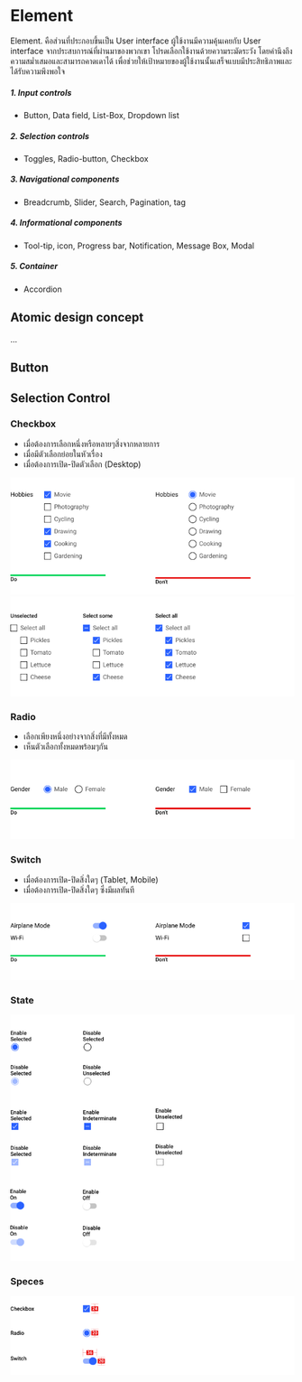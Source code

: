 Element
==========

Element. คือส่วนที่ประกอบขึ้นเป็น User interface ผู้ใช้งานมีความคุ้นเคยกับ User interface จากประสบการณ์ที่ผ่านมาของพวกเขา โปรดเลือกใช้งานด้วยความระมัดระวัง โดยคำนึงถึงความสม่ำเสมอและสามารถคาดเดาได้ เพื่อช่วยให้เป้าหมายของผู้ใช้งานนั้นเสร็จแบบมีประสิทธิภาพและได้รับความพึงพอใจ

##### 1. Input controls
- Button, Data field, List-Box, Dropdown list

##### 2. Selection controls
- Toggles, Radio-button, Checkbox
  
##### 3. Navigational components
- Breadcrumb, Slider, Search, Pagination, tag

##### 4. Informational components
- Tool-tip, icon, Progress bar, Notification, Message Box, Modal

##### 5. Container
- Accordion


## Atomic design concept
...



## Button

## Selection Control

### Checkbox

- เมื่อต้องการเลือกหนึ่งหรือหลายๆสิ่งจากหลายการ
- เมื่อมีตัวเลือกย่อยในหัวเรื่อง
- เมื่อต้องการเปิด-ปิดตัวเลือก (Desktop)

![Test](images/input-control/Checkbox-Case.jpg)
![Test](images/input-control/Select-all-Case.jpg)


### Radio

- เลือกเพียงหนึ่งอย่างจากสิ่งที่มีทั้งหมด
- เห็นตัวเลือกทั้งหมดพร้อมๆกัน

![Test](images/input-control/Radio-Case.jpg)


### Switch
- เมื่อต้องการเปิด-ปิดสิ่งใดๆ (Tablet, Mobile)
- เมื่อต้องการเปิด-ปิดสิ่งใดๆ ซึ่งมีผลทันที

![Test](images/input-control/Switch-Case.jpg)

### State

![Test](images/input-control/State.jpg)


### Speces

![Test](images/input-control/Specs.jpg)